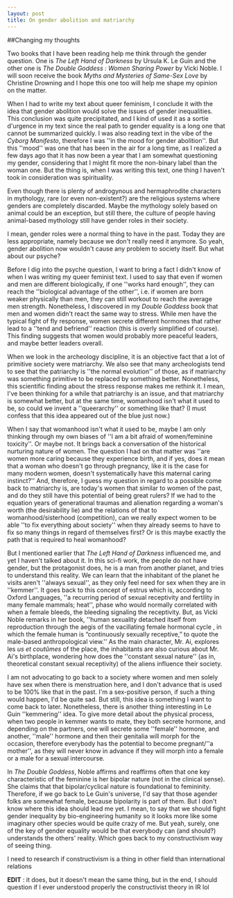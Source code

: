 ```yaml
---
layout: post
title: On gender abolition and matriarchy
---
```


##Changing my thoughts

Two books that I have been reading help me think through the gender question. One is _The Left Hand of Darkness_ by Ursula K. Le Guin and the other one is _The Double Goddess : Women Sharing Power_ by Vicki Noble. I will soon receive the book _Myths and Mysteries of Same-Sex Love_ by Christine Drowning and I hope this one too will help me shape my opinion on the matter.

  

When I had to write my text about queer feminism, I conclude it with the idea that gender abolition would solve the issues of gender inequalities. This conclusion was quite precipitated, and I kind of used it as a sortie d'urgence in my text since the real path to gender equality is a long one that cannot be summarized quickly. I was also reading text in the vibe of the _Cyborg Manifesto_, therefore I was ''in the mood for gender abolition''. But this ''mood'' was one that has been in the air for a long time, as I realized a few days ago that it has now been a year that I am somewhat questioning my gender, considering that I might fit more the non-binary label than the woman one. But the thing is, when I was writing this text, one thing I haven't took in consideration was spirituality.

  

Even though there is plenty of androgynous and hermaphrodite characters in mythology, rare (or even non-existent?) are the religious systems where genders are completely discarded. Maybe the mythology solely based on animal could be an exception, but still there, the culture of people having animal-based mythology still have gender roles in their society.

  

I mean, gender roles were a normal thing to have in the past. Today they are less appropriate, namely because we don't really need it anymore. So yeah, gender abolition now wouldn't cause any problem to society itself. But what about our psyche?

  

Before I dig into the psyche question, I want to bring a fact I didn't know of when I was writing my queer feminist text. I used to say that even if women and men are different biologically, if one ''works hard enough'', they can reach the ''biological advantage of the other'', i.e. if women are born weaker physically than men, they can still workout to reach the average men strength. Nonetheless, I discovered in my _Double Goddess_ book that men and women didn't react the same way to stress. While men have the typical fight of fly response, women secrete different hormones that rather lead to a ''tend and befriend'' reaction (this is overly simplified of course). This finding suggests that women would probably more peaceful leaders, and maybe better leaders overall.

  

When we look in the archeology discipline, it is an objective fact that a lot of primitive society were matriarchy. We also see that many archeologists tend to see that the patriarchy is ''the normal evolution'' of those, as if matriarchy was something primitive to be replaced by something better. Nonetheless, this scientific finding about the stress response makes me rethink it. I mean, I've been thinking for a while that patriarchy is an issue, and that matriarchy is somewhat better, but at the same time, womanhood isn't what it used to be, so could we invent a ''queerarchy'' or something like that? (I must confess that this idea appeared out of the blue just now.)  

  

When I say that womanhood isn't what it used to be, maybe I am only thinking through my own biases of ''I am a bit afraid of women/feminine toxicity''. Or maybe not. It brings back a conversation of the historical nurturing nature of women. The question I had on that matter was ''are women more caring because they experience birth, and if yes, does it mean that a woman who doesn't go through pregnancy, like it is the case for many modern women, doesn't systematically have this maternal caring instinct?'' And, therefore, I guess my question in regard to a possible come back to matriarchy is, are today's women that similar to women of the past, and do they still have this potential of being great rulers? If we had to the equation years of generational traumas and alienation regarding a woman's worth (the desirability lie) and the relations of that to womanhood/sisterhood (competition), can we really expect women to be able ''to fix everything about society'' when they already seems to have to fix so many things in regard of themselves first? Or is this maybe exactly the path that is required to heal womanhood?

  

But I mentioned earlier that _The Left Hand of Darkness_ influenced me, and yet I haven't talked about it. In this sci-fi work, the people do not have gender, but the protagonist does, he is a man from another planet, and tries to understand this reality. We can learn that the inhabitant of the planet he visits aren't ''always sexual'', as they only feel need for sex when they are in ''kemmer''. It goes back to this concept of estrus which is, according to Oxford Languages, ''a recurring period of sexual receptivity and fertility in many female mammals; heat'', phase who would normally correlated with when a female bleeds, the bleeding signaling the receptivity. But, as Vicki Noble remarks in her book, ''human sexuality detached itself from reproduction through the aegis of the vacillating female hormonal cycle , in which the female human is “continuously sexually receptive,” to quote the male-based anthropological view.'' As the main character, Mr. Ai, explores les _us et coutûmes_ of the place, the inhabitants are also curious about Mr. Ai's birthplace, wondering how does the ''constant sexual nature'' (as in, theoretical constant sexual receptivity) of the aliens influence their society.

  

I am not advocating to go back to a society where women and men solely have sex when there is menstruation here, and I don't advance that is used to be 100% like that in the past. I'm a sex-positive person, if such a thing would happen, I'd be quite sad. But still, this idea is something I want to come back to later. Nonetheless, there is another thing interesting in Le Guin ''kemmering'' idea. To give more detail about the physical process, when two people in kemmer wants to mate, they both secrete hormone, and depending on the partners, one will secrete some ''female'' hormone, and another, ''male'' hormone and then their genitalia will morph for the occasion, therefore everybody has the potential to become pregnant/''a mother'', as they will never know in advance if they will morph into a female or a male for a sexual intercourse.

  

In _The Double Goddess_, Noble affirms and reaffirms often that one key characteristic of the feminine is her bipolar nature (not in the clinical sense). She claims that that bipolar/cyclical nature is foundational to femininity. Therefore, if we go back to Le Guin's universe, I'd say that those agender folks are somewhat female, because bipolarity is part of them. But I don't know where this idea should lead me yet. I mean, to say that we should fight gender inequality by bio-engineering humanity so it looks more like some imaginary other species would be quite crazy of me. But yeah, surely, one of the key of gender equality would be that everybody can (and should?) understands the others' reality. Which goes back to my constructivism way of seeing thing.  
  
I need to research if constructivism is a thing in other field than international relations  

**EDIT** : it does, but it doesn't mean the same thing, but in the end, I should question if I ever understood properly the constructivist theory in IR lol


